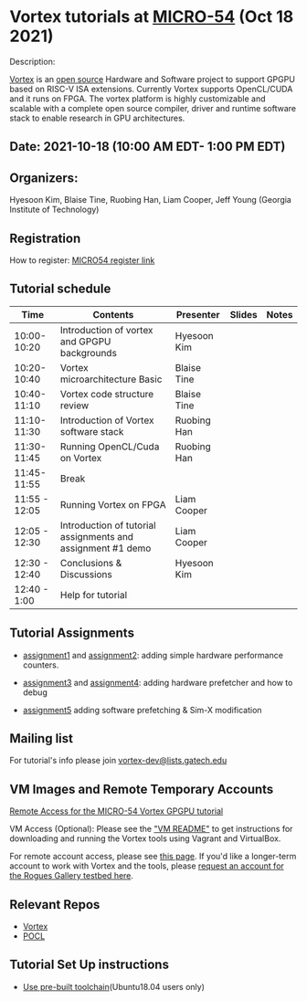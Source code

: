 # Vortex tutorials at [MICRO-54](https://www.microarch.org/micro54/index.php)  (Oct 18 2021) 

Description:

[Vortex](http://vortex.cc.gatech.edu/)  is an [open source](https://github.com/vortexgpgpu/) Hardware and Software project to support GPGPU based on RISC-V ISA extensions. Currently Vortex supports OpenCL/CUDA and it runs on FPGA. The vortex platform is highly customizable and scalable with a complete open source compiler, driver and runtime software stack to enable research in GPU architectures. 


## Date: 2021-10-18 (10:00 AM EDT- 1:00 PM EDT)

## Organizers:

Hyesoon Kim,  Blaise Tine, Ruobing Han, Liam Cooper, Jeff Young (Georgia Institute of Technology) 

## Registration 

How to register: [MICRO54 register link](https://whova.com/portal/registration/miism_202110/) 



## Tutorial schedule

|  Time | Contents  | Presenter   | Slides  | Notes  |
|---|---|---|---|---|
| 10:00-10:20 |   Introduction of vortex and GPGPU backgrounds| Hyesoon Kim  |   |   |
| 10:20-10:40  |  Vortex microarchitecture Basic   |  Blaise Tine |   |   |
| 10:40-11:10  |  Vortex code structure review   |    Blaise Tine  |   |   |
| 11:10-11:30  |  Introduction of Vortex software stack | Ruobing Han |  |  | 
| 11:30-11:45  |  Running OpenCL/Cuda on Vortex | Ruobing Han |  |  | 
| 11:45-11:55 | Break   |  |  | 
|11:55 - 12:05 | Running Vortex on FPGA | Liam Cooper |  | |
|12:05 - 12:30 | Introduction of tutorial assignments and assignment #1 demo | Liam Cooper | | | 
|12:30 - 12:40 | Conclusions & Discussions |  Hyesoon Kim | | 
|12:40 - 1:00 |  Help for tutorial  | | | | 


## Tutorial Assignments 

* [assignment1](assignment1.md) and [assignment2](assignment2.md): adding simple hardware performance counters. 

* [assignment3](assignment3.md) and [assignment4](assignment4.md): adding hardware prefetcher and how to debug 
* [assignment5](assignment5.md) adding software prefetching & Sim-X modification 


## Mailing list 
For tutorial's info please join vortex-dev@lists.gatech.edu 

## VM Images and Remote Temporary Accounts

[Remote Access for the MICRO-54 Vortex GPGPU tutorial](https://github.com/gt-crnch-rg/vortex_tutorials/blob/main/Remote%20Access%20for%20the%20MICRO-54%20Vortex%20GPGPU%20tutorial.md)

VM Access (Optional): Please see the ["VM README"](VM_Imgs/VM_README.md) to get instructions for downloading and running the Vortex tools using Vagrant and VirtualBox. 

For remote account access, please see [this page](Remote%20Access%20for%20the%20MICRO-54%20Vortex%20GPGPU%20tutorial.md). If you'd like a longer-term account to work with Vortex and the tools, please [request an account for the Rogues Gallery testbed here](https://crnch-rg.cc.gatech.edu/request-access/).

## Relevant Repos 

* [Vortex](https://github.com/vortexgpgpu/vortex) 
* [POCL](http://portablecl.org) 

## Tutorial Set Up instructions 
* [Use pre-built toolchain](https://github.com/vortexgpgpu/vortex/blob/master/doc/execute_opencl_on_vortex.md)(Ubuntu18.04 users only)
